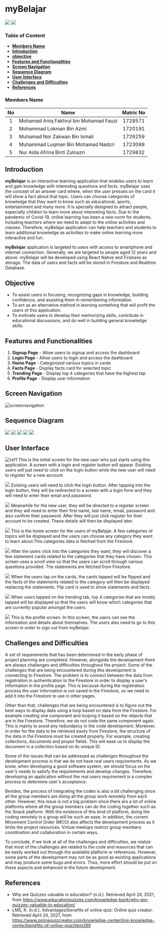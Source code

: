 # myBelajar

![](https://img.shields.io/travis/react-tags/react-tags.svg) ![](https://img.shields.io/npm/v/react-tag-input.svg) 

### Table of Content
* **[Members Name](#members-name)**
* **[Introduction](#introduction)**
* **[objective](#objective)**
* **[Features and Functionalities](#features-and-functionalities)**
* **[Screen Navigation](#screen-navigation)**
* **[Sequence Diagram](#sequence-diagram)**
* **[User Interface](#user-interface)**
* **[Challenges and Difficulties](#challenges-and-difficulties)**
* **[References](#references)**

### Members Name

No | Name | Matric No
:---: | --- | :---:
1 | Mohamad Aniq Fakhrul bin Mohamad Fauzi | 1728571
2 | Mohammad Lokman Bin Azmi | 1720191
3 | Muhamad Nor Zakwan Bin Ismail | 1726259
4 | Muhammad Luqman Bin Mohamad Nadzri | 1723099
5 | Nur Aida Afrina Binti Zulnazri | 1729832

## Introduction
**myBelajar** is an interactive learning application that enables users to learn and gain knowledge with interesting questions and facts. myBelajar uses the concept of an answer card where, when the user presses on the card it will show a fact about that topic. Users can choose categories of knowledge that they want to know such as educational, sports, entertainment and many more. It is specially designed to attract people, especially children to learn more about interesting facts. Due to the pandemic of Covid-19, online learning has been a new norm for students, including teachers where we need to adapt to the online activities and classes. Therefore, myBelajar application can help teachers and students to learn additional knowledge as activities to make online learning more interactive and fun. 

**myBelajar** application is targeted to users with access to smartphone and internet connection. Generally, we are targeted to people aged 12 years and above. myBelajar will be developed using React Native and Firebase as storage. The data of users and facts will be stored in Firestore and Realtime Database.

## Objective
* To assist users in focusing, recognizing gaps in knowledge, building confidence, and assisting them in remembering information.
* To act as an alternative method in learning something that will profit the users of this application.
* To motivate users to develop their memorizing skills, contribute in educational discussions, and do well in building general knowledge skills.

## Features and Functionalities
1. **Signup Page** - Allow users to signup and access the dashboard
2. **Login Page** - Allow users to login and access the dashboard
3. **Home Page** - Categorized various topics in cards
4. **Facts Page** - Display facts card for selected topic
5. **Trending Page** - Display top 4 categories that have the highest tap
6. **Profile Page** - Display user information

## Screen Navigation

![screennavigation](./src/images/screen_navigation.png)

## Sequence Diagram
![](./src/images/ref_1.png)
![](./src/images/ref_2.png)
![](./src/images/ref_3.png)
![](./src/images/ref_4.png)
![](./src/images/ref_5.png)

## User Interface

![ref1](./src/images/ui_1.png)
This is the initial screen for the new user who just starts using this application. A screen with a login and register button will appear. Existing users will just need to click on the login button while the new user will need to register for a new account.

![](./src/images/ui_2.png)
Existing users will need to click the login button. After tapping into the login button, they will be redirected to a screen with a login form and they will need to enter their email and password.

![](./src/images/ui_3.png)
Meanwhile for the new user, they will be directed to a register screen and they will                                need to enter their first name, last name, email, password and also confirm their password. After they will just click register for their account to be created. These details will then be displayed later.

![](./src/images/ui_4.png)
This is the home screen for the users of myBelajar. A few categories of topics will be displayed and the users can choose any category they want to learn about.This categories data is fetched from the Firestore.

![](./src/images/ui_5.png)
After the users click into the categories they want, they will discover a few statement cards related to the categories that they have chosen. This screen uses a scroll view so that the users can scroll through various questions provided. The statements are fetched from Firestore.

![](./src/images/ui_6.png)
When the users tap on the cards, the cards tapped will be flipped and the facts of the statements related to the category will then be displayed replacing the statements. Flip card is used to show statements and facts.

![](./src/images/ui_7.png)
When users tapped on the trending tab, top 4 categories that are mostly tapped will be displayed so that the users will know which categories that are currently popular amongst the users.

![](./src/images/ui_8.png)
This is the profile screen. In this screen, the users can see the information and details about themselves. The users also need to go to this screen in order to sign out from myBelajar.

## Challenges and Difficulties

A set of requirements that has been determined in the early phase of project planning are completed. However, alongside the development there are always challenges and difficulties throughout the project. Some of the challenges that are being encountered during this development is connecting to Firestore. The problem is to connect between the data from registration in authentication to the Firestore in order to display a user’s information in the profile page. This is because during the registration process the user information is not saved in the Firestore, so we need to add it into the Firestore to use in other pages. 

Other than that, challenges that are being encountered is to figure out the best ways to display data using a loop based on data from the Firestore. For example creating one component and looping it based on the objects that are in the Firestore. Therefore, we do not code the same component again. This is mainly to avoid any redundancy in the code development. Moreover, in order for the data to be retrieved easily from Firestore, the structure of the data in the Firestore must be created properly. For example, creating collections, documents and proper fields. This will ease us to display the document in a collection based on its unique ID.

Some of the issues that can be addressed as challenges throughout the development process is that we do not have real users requirements. As we know, when developing a good software system, we should focus on the user's needs to satisfy the requirements and develop changes. Therefore, developing an application without the real users requirement is a complex process to determine user's acceptance.

Besides, the process of integrating the codes is also a bit challenging since all the group members are doing all the group work remotely from each other. However, this issue is not a big problem since there are a lot of online platforms where all the group members can do the coding together such as the Snack platform. With the existence of this kind of platform, doing the coding remotely in a group will be such an ease. In addition, the current Movement Control Order (MCO) also affects the development process as it limits the project resources. Virtual meetups restrict group members coordination and collaboration in certain ways.

To conclude, if we look at all of the challenges and difficulties, we realize that most of the challenges are related to the code and resources that can be easily worked out through the available platform or references. However, some parts of the development may not be as good as existing applications and may produce some bugs and errors. Thus, more effort should be put on these aspects and enhanced in the future development.


## References
* Why are Quizzes valuable in education? (n.d.). Retrieved April 24, 2021, from https://www.educationquizzes.com/knowledge-bank/why-are-quizzes-valuable-in-education/
* LMS, K. (n.d.). Advantages/benefits of online quiz: Online quiz creator. Retrieved April 24, 2021, from https://www.onlinequizcreator.com/knowledge-center/lms-knowledge-center/benefits-of-online-quiz/item289
